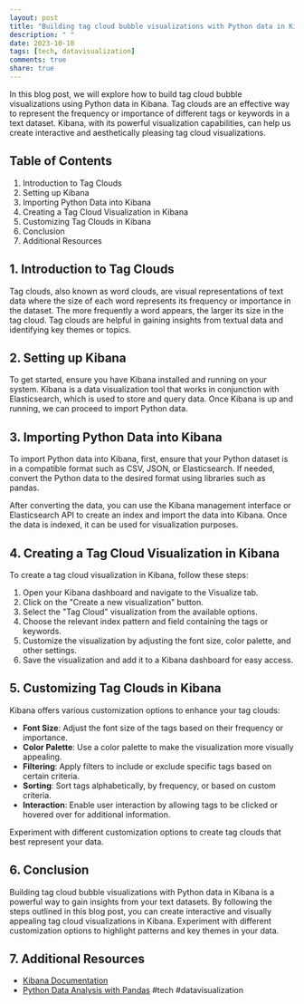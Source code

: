 ```yaml
---
layout: post
title: "Building tag cloud bubble visualizations with Python data in Kibana"
description: " "
date: 2023-10-10
tags: [tech, datavisualization]
comments: true
share: true
---
```


In this blog post, we will explore how to build tag cloud bubble visualizations using Python data in Kibana. Tag clouds are an effective way to represent the frequency or importance of different tags or keywords in a text dataset. Kibana, with its powerful visualization capabilities, can help us create interactive and aesthetically pleasing tag cloud visualizations.

## Table of Contents
1. Introduction to Tag Clouds
2. Setting up Kibana
3. Importing Python Data into Kibana
4. Creating a Tag Cloud Visualization in Kibana
5. Customizing Tag Clouds in Kibana
6. Conclusion
7. Additional Resources

## 1. Introduction to Tag Clouds
Tag clouds, also known as word clouds, are visual representations of text data where the size of each word represents its frequency or importance in the dataset. The more frequently a word appears, the larger its size in the tag cloud. Tag clouds are helpful in gaining insights from textual data and identifying key themes or topics.

## 2. Setting up Kibana
To get started, ensure you have Kibana installed and running on your system. Kibana is a data visualization tool that works in conjunction with Elasticsearch, which is used to store and query data. Once Kibana is up and running, we can proceed to import Python data.

## 3. Importing Python Data into Kibana
To import Python data into Kibana, first, ensure that your Python dataset is in a compatible format such as CSV, JSON, or Elasticsearch. If needed, convert the Python data to the desired format using libraries such as pandas.

After converting the data, you can use the Kibana management interface or Elasticsearch API to create an index and import the data into Kibana. Once the data is indexed, it can be used for visualization purposes.

## 4. Creating a Tag Cloud Visualization in Kibana
To create a tag cloud visualization in Kibana, follow these steps:

1. Open your Kibana dashboard and navigate to the Visualize tab.
2. Click on the "Create a new visualization" button.
3. Select the "Tag Cloud" visualization from the available options.
4. Choose the relevant index pattern and field containing the tags or keywords.
5. Customize the visualization by adjusting the font size, color palette, and other settings.
6. Save the visualization and add it to a Kibana dashboard for easy access.

## 5. Customizing Tag Clouds in Kibana
Kibana offers various customization options to enhance your tag clouds:

- **Font Size**: Adjust the font size of the tags based on their frequency or importance.
- **Color Palette**: Use a color palette to make the visualization more visually appealing.
- **Filtering**: Apply filters to include or exclude specific tags based on certain criteria.
- **Sorting**: Sort tags alphabetically, by frequency, or based on custom criteria.
- **Interaction**: Enable user interaction by allowing tags to be clicked or hovered over for additional information.

Experiment with different customization options to create tag clouds that best represent your data.

## 6. Conclusion
Building tag cloud bubble visualizations with Python data in Kibana is a powerful way to gain insights from your text datasets. By following the steps outlined in this blog post, you can create interactive and visually appealing tag cloud visualizations in Kibana. Experiment with different customization options to highlight patterns and key themes in your data.

## 7. Additional Resources
- [Kibana Documentation](https://www.elastic.co/guide/en/kibana/current/index.html)
- [Python Data Analysis with Pandas](https://pandas.pydata.org/)
#tech #datavisualization